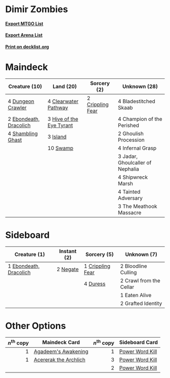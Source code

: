 # Dimir Zombies

#### [Export MTGO List](../collection/Dimir%20Zombies/Dimir%20Zombies.txt)
#### [Export Arena List](../collection/Dimir%20Zombies/Dimir%20Zombies_arena.txt)
#### [Print on decklist.org](http://decklist.org/?deckmain=4%09Bladestitched%20Skaab%0A4%09Champion%20of%20the%20Perished%0A4%09Clearwater%20Pathway%0A2%09Crippling%20Fear%0A4%09Dungeon%20Crawler%0A2%09Ebondeath,%20Dracolich%0A2%09Ghoulish%20Procession%0A3%09Hive%20of%20the%20Eye%20Tyrant%0A4%09Infernal%20Grasp%0A3%09Island%0A3%09Jadar,%20Ghoulcaller%20of%20Nephalia%0A4%09Shambling%20Ghast%0A4%09Shipwreck%20Marsh%0A10%09Swamp%0A4%09Tainted%20Adversary%0A3%09The%20Meathook%20Massacre&deckside=2%09Bloodline%20Culling%0A2%09Crawl%20from%20the%20Cellar%0A1%09Crippling%20Fear%0A4%09Duress%0A1%09Eaten%20Alive%0A1%09Ebondeath,%20Dracolich%0A2%09Grafted%20Identity%0A2%09Negate)
# Maindeck

|                                          Creature (10)                                          |                                             Land (20)                                             |                                        Sorcery (2)                                        |          Unknown (28)          |
|-------------------------------------------------------------------------------------------------|---------------------------------------------------------------------------------------------------|-------------------------------------------------------------------------------------------|--------------------------------|
|4 [Dungeon Crawler](http://gatherer.wizards.com/Pages/Card/Details.aspx?multiverseid=527386)     |4 [Clearwater Pathway](http://gatherer.wizards.com/Pages/Card/Details.aspx?multiverseid=491913)    |2 [Crippling Fear](http://gatherer.wizards.com/Pages/Card/Details.aspx?multiverseid=503690)|4 Bladestitched Skaab           |
|2 [Ebondeath, Dracolich](http://gatherer.wizards.com/Pages/Card/Details.aspx?multiverseid=527387)|3 [Hive of the Eye Tyrant](http://gatherer.wizards.com/Pages/Card/Details.aspx?multiverseid=527545)|                                                                                           |4 Champion of the Perished      |
|4 [Shambling Ghast](http://gatherer.wizards.com/Pages/Card/Details.aspx?multiverseid=527406)     |3 [Island](http://gatherer.wizards.com/Pages/Card/Details.aspx?multiverseid=439857)                |                                                                                           |2 Ghoulish Procession           |
|                                                                                                 |10 [Swamp](http://gatherer.wizards.com/Pages/Card/Details.aspx?multiverseid=439858)                |                                                                                           |4 Infernal Grasp                |
|                                                                                                 |                                                                                                   |                                                                                           |3 Jadar, Ghoulcaller of Nephalia|
|                                                                                                 |                                                                                                   |                                                                                           |4 Shipwreck Marsh               |
|                                                                                                 |                                                                                                   |                                                                                           |4 Tainted Adversary             |
|                                                                                                 |                                                                                                   |                                                                                           |3 The Meathook Massacre         |


# Sideboard

|                                          Creature (1)                                           |                                    Instant (2)                                    |                                        Sorcery (5)                                        |      Unknown (7)      |
|-------------------------------------------------------------------------------------------------|-----------------------------------------------------------------------------------|-------------------------------------------------------------------------------------------|-----------------------|
|1 [Ebondeath, Dracolich](http://gatherer.wizards.com/Pages/Card/Details.aspx?multiverseid=527387)|2 [Negate](http://gatherer.wizards.com/Pages/Card/Details.aspx?multiverseid=423707)|1 [Crippling Fear](http://gatherer.wizards.com/Pages/Card/Details.aspx?multiverseid=503690)|2 Bloodline Culling    |
|                                                                                                 |                                                                                   |4 [Duress](http://gatherer.wizards.com/Pages/Card/Details.aspx?multiverseid=14557)         |2 Crawl from the Cellar|
|                                                                                                 |                                                                                   |                                                                                           |1 Eaten Alive          |
|                                                                                                 |                                                                                   |                                                                                           |2 Grafted Identity     |


# Other Options

|*n*<sup>th</sup> copy|                                         Maindeck Card                                          |*n*<sup>th</sup> copy|                                      Sideboard Card                                      |
|--------------------:|------------------------------------------------------------------------------------------------|--------------------:|------------------------------------------------------------------------------------------|
|                    1|[Agadeem's Awakening](http://gatherer.wizards.com/Pages/Card/Details.aspx?multiverseid=491723)  |                    1|[Power Word Kill](http://gatherer.wizards.com/Pages/Card/Details.aspx?multiverseid=527401)|
|                    1|[Acererak the Archlich](http://gatherer.wizards.com/Pages/Card/Details.aspx?multiverseid=527374)|                    3|[Power Word Kill](http://gatherer.wizards.com/Pages/Card/Details.aspx?multiverseid=527401)|
|                     |                                                                                                |                    2|[Power Word Kill](http://gatherer.wizards.com/Pages/Card/Details.aspx?multiverseid=527401)|

